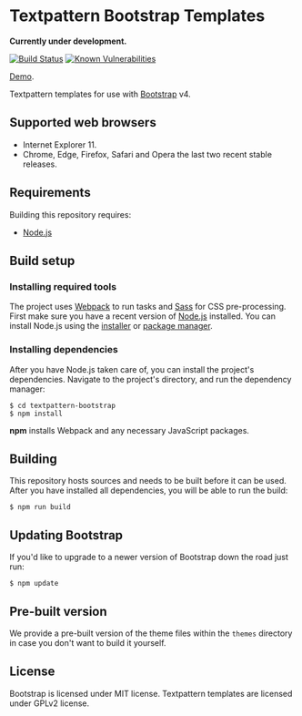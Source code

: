 # Textpattern Bootstrap Templates

**Currently under development.**

[![Build Status](https://travis-ci.org/philwareham/textpattern-bootstrap.svg)](https://travis-ci.org/philwareham/textpattern-bootstrap)
[![Known Vulnerabilities](https://snyk.io/test/github/philwareham/textpattern-bootstrap/badge.svg?targetFile=package.json)](https://snyk.io/test/github/philwareham/textpattern-bootstrap?targetFile=package.json)

[Demo](http://bootstrap.philwareham.co.uk/).

Textpattern templates for use with [Bootstrap](https://getbootstrap.com) v4.

## Supported web browsers

* Internet Explorer 11.
* Chrome, Edge, Firefox, Safari and Opera the last two recent stable releases.

## Requirements

Building this repository requires:

* [Node.js](https://nodejs.org/)

## Build setup

### Installing required tools

The project uses [Webpack](https://webpack.github.io/) to run tasks and [Sass](http://sass-lang.com/) for CSS pre-processing. First make sure you have a recent version of [Node.js](https://nodejs.org/) installed. You can install Node.js using the [installer](https://nodejs.org/en/download/) or [package manager](https://nodejs.org/en/download/package-manager/).

### Installing dependencies

After you have Node.js taken care of, you can install the project's dependencies. Navigate to the project's directory, and run the dependency manager:

```ShellSession
$ cd textpattern-bootstrap
$ npm install
```

**npm** installs Webpack and any necessary JavaScript packages.

## Building

This repository hosts sources and needs to be built before it can be used. After you have installed all dependencies, you will be able to run the build:

```ShellSession
$ npm run build
```

## Updating Bootstrap

If you'd like to upgrade to a newer version of Bootstrap down the road just run:

```ShellSession
$ npm update
```

## Pre-built version

We provide a pre-built version of the theme files within the `themes` directory in case you don't want to build it yourself.

## License

Bootstrap is licensed under MIT license. Textpattern templates are licensed under GPLv2 license.
